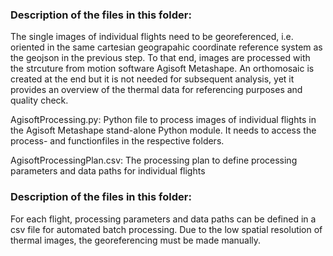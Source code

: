 ### Description of the files in this folder:

The single images of individual flights need to be georeferenced, i.e. oriented in the same cartesian geograpahic coordinate reference system as the geojson  in the previous step. To that end, images are processed with the strcuture from motion software Agisoft Metashape. An orthomosaic is created at the end but it is not needed for subsequent analysis, yet it provides an overview of the thermal data for referencing purposes and quality check.

AgisoftProcessing.py:
Python file to process images of individual flights in the Agisoft Metashape stand-alone Python module. It needs to access the process- and functionfiles in the respective folders.

AgisoftProcessingPlan.csv:
The processing plan to define processing parameters and data paths for individual flights


### Description of the files in this folder:

For each flight, processing parameters and data paths can be defined in a csv file for automated batch processing. Due to the low spatial resolution of thermal images, the georeferencing must be made manually.